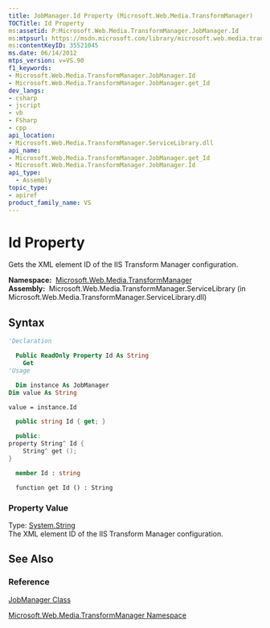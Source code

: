 ```yaml
---
title: JobManager.Id Property (Microsoft.Web.Media.TransformManager)
TOCTitle: Id Property
ms:assetid: P:Microsoft.Web.Media.TransformManager.JobManager.Id
ms:mtpsurl: https://msdn.microsoft.com/library/microsoft.web.media.transformmanager.jobmanager.id(v=VS.90)
ms:contentKeyID: 35521045
ms.date: 06/14/2012
mtps_version: v=VS.90
f1_keywords:
- Microsoft.Web.Media.TransformManager.JobManager.Id
- Microsoft.Web.Media.TransformManager.JobManager.get_Id
dev_langs:
- csharp
- jscript
- vb
- FSharp
- cpp
api_location:
- Microsoft.Web.Media.TransformManager.ServiceLibrary.dll
api_name:
- Microsoft.Web.Media.TransformManager.JobManager.get_Id
- Microsoft.Web.Media.TransformManager.JobManager.Id
api_type:
  - Assembly
topic_type:
- apiref
product_family_name: VS
---
```


# Id Property

Gets the XML element ID of the IIS Transform Manager configuration.

**Namespace:**  [Microsoft.Web.Media.TransformManager](microsoft-web-media-transformmanager-namespace.md)  
**Assembly:**  Microsoft.Web.Media.TransformManager.ServiceLibrary (in Microsoft.Web.Media.TransformManager.ServiceLibrary.dll)

## Syntax

```vb
'Declaration

  Public ReadOnly Property Id As String
    Get
'Usage

  Dim instance As JobManager
Dim value As String

value = instance.Id
```

```csharp
  public string Id { get; }
```

```cpp
  public:
property String^ Id {
    String^ get ();
}
```

``` fsharp
  member Id : string
```

```jscript
  function get Id () : String
```

### Property Value

Type: [System.String](https://msdn.microsoft.com/library/s1wwdcbf)  
The XML element ID of the IIS Transform Manager configuration.  

## See Also

### Reference

[JobManager Class](jobmanager-class-microsoft-web-media-transformmanager.md)

[Microsoft.Web.Media.TransformManager Namespace](microsoft-web-media-transformmanager-namespace.md)
